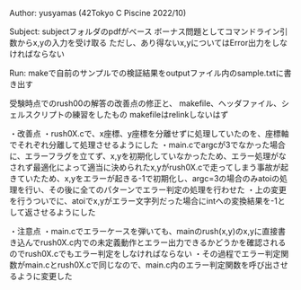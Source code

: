 Author:
    yusyamas (42Tokyo C Piscine 2022/10)

Subject:
    subjectフォルダのpdfがベース
    ボーナス問題としてコマンドライン引数からx,yの入力を受け取る
    ただし、あり得ないx,yについてはError出力をしなければならない

Run:
    makeで自前のサンプルでの検証結果をoutputファイル内のsample.txtに書き出す

受験時点でのrush00の解答の改善点の修正と、
makefile、ヘッダファイル、シェルスクリプトの練習をしたもの
makefileはrelinkしないはず

・改善点
    ・rush0X.cで、x座標、y座標を分離せずに処理していたのを、座標軸でそれぞれ分離して処理させるようにした
    ・main.cでargcが3でなかった場合に、エラーフラグを立てず、x,yを初期化していなかったため、エラー処理がなされず最適化によって適当に決められたx,yがrush0X.cで走ってしまう事故が起きていたため、x,yをエラーが起きる-1で初期化し、argc=3の場合のみatoiの処理を行い、その後に全てのパターンでエラー判定の処理を行わせた
    ・上の変更を行うついでに、atoiでx,yがエラー文字列だった場合にintへの変換結果を-1として返させるようにした

・注意点
    ・main.cでエラーケースを弾いても、mainのrush(x,y)のx,yに直接書き込んでrush0X.c内での未定義動作とエラー出力できるかどうかを確認されるのでrush0X.cでもエラー判定をしなければならない
    ・その過程でエラー判定関数がmain.cとrush0X.cで同じなので、main.c内のエラー判定関数を呼び出させるように変更した

